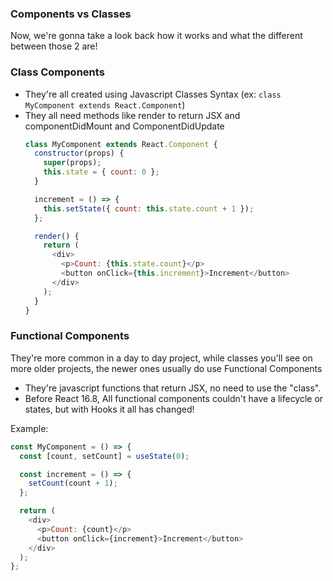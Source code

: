 ### Components vs Classes

Now, we're gonna take a look back how it works and what the different between those 2 are!

### Class Components

* They're all created using Javascript Classes Syntax (ex: ``class MyComponent extends React.Component``)
* They all need methods like render to return JSX and componentDidMount and ComponentDidUpdate
  ```js
  class MyComponent extends React.Component {
    constructor(props) {
      super(props);
      this.state = { count: 0 };
    }

    increment = () => {
      this.setState({ count: this.state.count + 1 });
    };

    render() {
      return (
        <div>
          <p>Count: {this.state.count}</p>
          <button onClick={this.increment}>Increment</button>
        </div>
      );
    }
  }

  ```

### Functional Components

They're more common in a day to day project, while classes you'll see on more older projects, the newer ones usually do use Functional Components

* They're javascript functions that return JSX, no need to use the "class".
* Before React 16.8, All functional components couldn't have a lifecycle or states, but with Hooks it all has changed!

Example:

```js
const MyComponent = () => {
  const [count, setCount] = useState(0);

  const increment = () => {
    setCount(count + 1);
  };

  return (
    <div>
      <p>Count: {count}</p>
      <button onClick={increment}>Increment</button>
    </div>
  );
};

```

